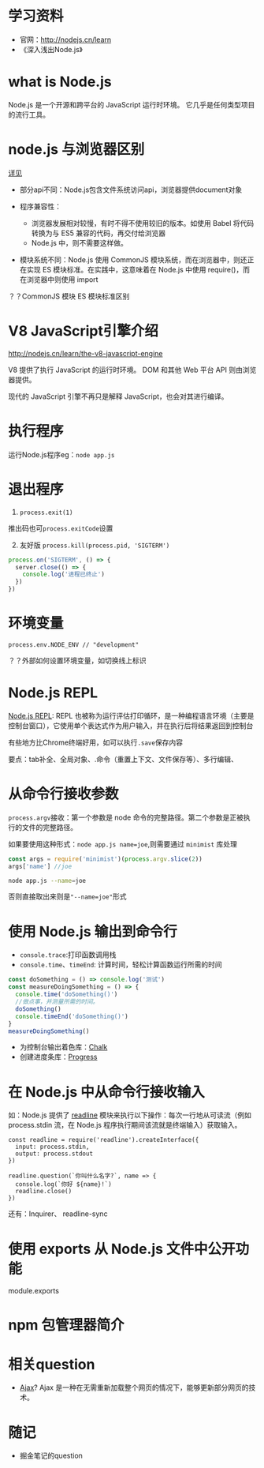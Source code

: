 # 学习资料

- 官网：http://nodejs.cn/learn
- 《深入浅出Node.js》

# what is Node.js

Node.js 是一个开源和跨平台的 JavaScript 运行时环境。 它几乎是任何类型项目的流行工具。

# node.js 与浏览器区别

[详见](http://nodejs.cn/learn/differences-between-nodejs-and-the-browser)

- 部分api不同：Node.js包含文件系统访问api，浏览器提供document对象
- 程序兼容性：
  - 浏览器发展相对较慢，有时不得不使用较旧的版本。如使用 Babel 将代码转换为与 ES5 兼容的代码，再交付给浏览器
  - Node.js 中，则不需要这样做。

- 模块系统不同：Node.js 使用 CommonJS 模块系统，而在浏览器中，则还正在实现 ES 模块标准。在实践中，这意味着在 Node.js 中使用 require()，而在浏览器中则使用 import

？？CommonJS 模块 ES 模块标准区别

# V8 JavaScript引擎介绍

http://nodejs.cn/learn/the-v8-javascript-engine

V8 提供了执行 JavaScript 的运行时环境。 DOM 和其他 Web 平台 API 则由浏览器提供。

现代的 JavaScript 引擎不再只是解释 JavaScript，也会对其进行编译。
# 执行程序

运行Node.js程序eg：`node app.js`

# 退出程序

1. `process.exit(1)`

推出码也可`process.exitCode`设置

2. 友好版
`process.kill(process.pid, 'SIGTERM')`
```js
process.on('SIGTERM', () => {
  server.close(() => {
    console.log('进程已终止')
  })
})
```

# 环境变量

`process.env.NODE_ENV // "development"`

？？外部如何设置环境变量，如切换线上标识

# Node.js REPL

[Node.js REPL](http://nodejs.cn/learn/how-to-use-the-nodejs-repl):
REPL 也被称为运行评估打印循环，是一种编程语言环境（主要是控制台窗口），它使用单个表达式作为用户输入，并在执行后将结果返回到控制台

有些地方比Chrome终端好用，如可以执行`.save`保存内容

要点：tab补全、全局对象、.命令（重置上下文、文件保存等）、多行编辑、

# 从命令行接收参数

`process.argv`接收：第一个参数是 node 命令的完整路径。第二个参数是正被执行的文件的完整路径。

如果要使用这种形式：`node app.js name=joe`,则需要通过 `minimist` 库处理

```js
const args = require('minimist')(process.argv.slice(2))
args['name'] //joe
```

```bash
node app.js --name=joe
```

否则直接取出来则是`"--name=joe"`形式

# 使用 Node.js 输出到命令行

- `console.trace`:打印函数调用栈
- `console.time`、`timeEnd`: 计算时间，轻松计算函数运行所需的时间
```js
const doSomething = () => console.log('测试')
const measureDoingSomething = () => {
  console.time('doSomething()')
  //做点事，并测量所需的时间。
  doSomething()
  console.timeEnd('doSomething()')
}
measureDoingSomething()
```
- 为控制台输出着色库：[Chalk](https://github.com/chalk/chalk)
- 创建进度条库：[Progress](https://www.npmjs.com/package/progress)

# 在 Node.js 中从命令行接收输入
  
如：Node.js 提供了 [readline](http://nodejs.cn/api/readline.html) 模块来执行以下操作：每次一行地从可读流（例如 process.stdin 流，在 Node.js 程序执行期间该流就是终端输入）获取输入。

```JS
const readline = require('readline').createInterface({
  input: process.stdin,
  output: process.stdout
})

readline.question(`你叫什么名字?`, name => {
  console.log(`你好 ${name}!`)
  readline.close()
})
```

还有：Inquirer、 readline-sync
# 使用 exports 从 Node.js 文件中公开功能

module.exports
# npm 包管理器简介


# 相关question 

- [Ajax](https://baike.baidu.com/item/ajax/8425?fr=aladdin)? Ajax 是一种在无需重新加载整个网页的情况下，能够更新部分网页的技术。


# 随记

- 掘金笔记的question